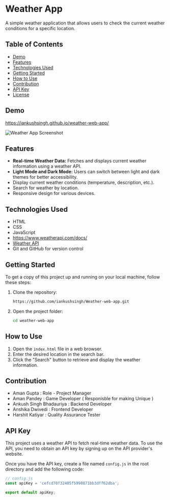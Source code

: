 # Weather App

A simple weather application that allows users to check the current weather conditions for a specific location.

## Table of Contents

- [Demo](#demo)
- [Features](#features)
- [Technologies Used](#technologies-used)
- [Getting Started](#getting-started)
- [How to Use](#how-to-use)
- [Contribution](#contribution)
- [API Key](#api-key)
- [License](#license)


## Demo

https://iankushsingh.github.io/weather-web-app/

![Weather App Screenshot](img/screenshot.png)

## Features

- **Real-time Weather Data:** Fetches and displays current weather information using a weather API.
- **Light Mode and Dark Mode:** Users can switch between light and dark themes for better accessibility.
- Display current weather conditions (temperature, description, etc.).
- Search for weather by location.
- Responsive design for various devices.

## Technologies Used

- HTML
- CSS
- JavaScript
- https://www.weatherapi.com/docs/
- [Weather API](https://openweathermap.org/api)
- Git and GitHub for version control

## Getting Started

To get a copy of this project up and running on your local machine, follow these steps:

1. Clone the repository:

    ```bash
    https://github.com/iankushsingh/Weather-web-app.git
    ```

2. Open the project folder:

    ```bash
    cd weather-web-app
    ```

## How to Use

1. Open the `index.html` file in a web browser.
2. Enter the desired location in the search bar.
3. Click the "Search" button to retrieve and display the weather information.

## Contribution

- Aman Gupta : Role - Project Manager 
- Aman Pandey : Game Developer ( Responisble for making Unique )
- Ankush Singh Bhadauriya : Backend Developer
- Anshika Dwivedi : Frontend Developer
- Harshit Katiyar : Quality Assurance Tester


## API Key

This project uses a weather API to fetch real-time weather data. To use the API, you need to obtain an API key by signing up on the API provider's website.

Once you have the API key, create a file named `config.js` in the root directory and add the following code:

```javascript
// config.js
const apiKey = 'cefcd70f32405f5998871bb3dff62dba';

export default apiKey;

